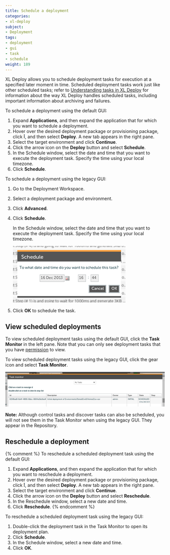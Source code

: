 ```yaml
---
title: Schedule a deployment
categories:
- xl-deploy
subject:
- Deployment
tags:
- deployment
- gui
- task
- schedule
weight: 189
---
```


XL Deploy allows you to schedule deployment tasks for execution at a specified later moment in time. Scheduled deployment tasks work just like other scheduled tasks; refer to [Understanding tasks in XL Deploy](https://docs.xebialabs.com/xl-deploy/concept/understanding-tasks-in-xl-deploy.html#scheduling-tasks) for information about the way XL Deploy handles scheduled tasks, including important information about archiving and failures.

To schedule a deployment using the default GUI:

1. Expand **Applications**, and then expand the application that for which you want to schedule a deployment.
1. Hover over the desired deployment package or provisioning package, click ![Explorer action menu](/images/menu_three_dots.png), and then select **Deploy**. A new tab appears in the right pane.
1. Select the target environment and click **Continue**.
1. Click the arrow icon on the **Deploy** button and select **Schedule**.
1. In the Schedule window, select the date and time that you want to execute the deployment task. Specify the time using your local timezone.
1. Click **Schedule**.

To schedule a deployment using the legacy GUI:

1. Go to the Deployment Workspace.
1. Select a deployment package and environment.
1. Click **Advanced**.
1. Click **Schedule**.

    In the Schedule window, select the date and time that you want to execute the deployment task. Specify the time using your local timezone.

    ![Schedule Window](images/schedule-window.png)

1. Click **OK** to schedule the task.

## View scheduled deployments

To view scheduled deployment tasks using the default GUI, click the **Task Monitor** in the left pane. Note that you can only see deployment tasks that you have [permission](/xl-deploy/concept/overview-of-security-in-xl-deploy.html#permissions) to view.

To view scheduled deployment tasks using the legacy GUI, click the gear icon and select **Task Monitor**.

![Schedule Task Monitor](images/schedule-task-monitor.png)

**Note:** Although control tasks and discover tasks can also be scheduled, you will not see them in the Task Monitor when using the legacy GUI. They appear in the Repository.

## Reschedule a deployment

{% comment %}
To reschedule a scheduled deployment task using the default GUI:

1. Expand **Applications**, and then expand the application that for which you want to reschedule a deployment.
1. Hover over the desired deployment package or provisioning package, click ![Explorer action menu](/images/menu_three_dots.png), and then select **Deploy**. A new tab appears in the right pane.
1. Select the target environment and click **Continue**.
1. Click the arrow icon on the **Deploy** button and select **Reschedule**.
1. In the Reschedule window, select a new date and time.
1. Click **Reschedule**.
{% endcomment %}

To reschedule a scheduled deployment task using the legacy GUI:

1. Double-click the deployment task in the Task Monitor to open its deployment plan.
1. Click **Schedule**.
1. In the Schedule window, select a new date and time.
1. Click **OK**.
